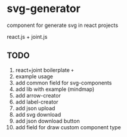 # svg-generator

component for generate svg in react projects

react.js + joint.js

## TODO

1. react+joint boilerplate `+`
2. example usage
3. add common field for svg-components
4. add lib with example (mindmap)
5. add arrow-creator
6. add label-creator
7. add json upload
8. add svg download
9. add json download button
10. add field for draw custom component type
